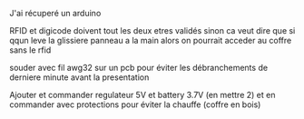 J'ai récuperé un arduino

RFID et digicode doivent tout les deux etres validés sinon ca veut dire que si qqun leve la glissiere panneau a la main alors on pourrait acceder au coffre sans le rfid

souder avec fil awg32 sur un pcb pour éviter les débranchements de derniere minute avant la presentation

Ajouter et commander regulateur 5V et battery 3.7V (en mettre 2) et en commander avec protections pour éviter la chauffe (coffre en bois)
